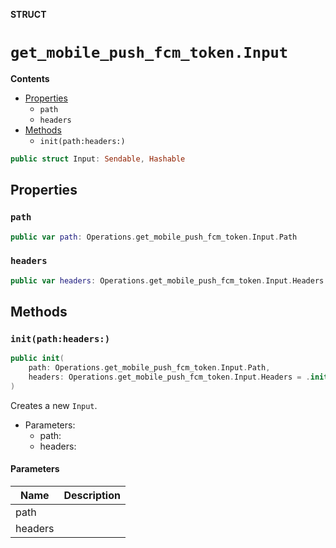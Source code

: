 **STRUCT**

# `get_mobile_push_fcm_token.Input`

**Contents**

- [Properties](#properties)
  - `path`
  - `headers`
- [Methods](#methods)
  - `init(path:headers:)`

```swift
public struct Input: Sendable, Hashable
```

## Properties
### `path`

```swift
public var path: Operations.get_mobile_push_fcm_token.Input.Path
```

### `headers`

```swift
public var headers: Operations.get_mobile_push_fcm_token.Input.Headers
```

## Methods
### `init(path:headers:)`

```swift
public init(
    path: Operations.get_mobile_push_fcm_token.Input.Path,
    headers: Operations.get_mobile_push_fcm_token.Input.Headers = .init()
)
```

Creates a new `Input`.

- Parameters:
  - path:
  - headers:

#### Parameters

| Name | Description |
| ---- | ----------- |
| path |  |
| headers |  |